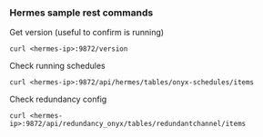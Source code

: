 ### Hermes sample rest commands

Get version (useful to confirm is running)
```
curl <hermes-ip>:9872/version
```
Check  running schedules
```
curl <hermes-ip>:9872/api/hermes/tables/onyx-schedules/items
```
Check redundancy config
```
curl <hermes-ip>:9872/api/redundancy_onyx/tables/redundantchannel/items
```
